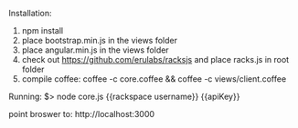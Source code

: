 Installation:

1. npm install
2. place bootstrap.min.js in the views folder
3. place angular.min.js in the views folder
4. check out https://github.com/erulabs/racksjs and place racks.js in root folder
5. compile coffee: coffee -c core.coffee && coffee -c views/client.coffee

Running:
$> node core.js {{rackspace username}} {{apiKey}}

point broswer to: http://localhost:3000
